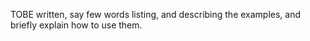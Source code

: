TOBE written, say few words listing, and describing the examples, and briefly explain how to use them.
